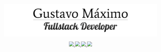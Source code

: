 ![](public/banner.png)

<p align="center">
        <a href="" alt="LinkedIn" style="margin: 0 5">
        <img src="https://img.shields.io/badge/-LinkedIn-blue?logo=Linkedin&logoColor=white" />
    </a>
    <a href="mailto:gfmaximo97@gmail.com" alt="Email" style="margin: 0 5">
        <img src="https://img.shields.io/badge/-Email-red?logo=gmail&logoColor=white" />
    </a>
    <a href="https://www.codewars.com/users/GoldenMaximo/completed" alt="CodeWars" style="margin: 0 5">
        <img src="https://img.shields.io/badge/CodeWars-6%20Kyu-yellow?logo=codewars&logoColor=red" />
    </a>
    <a href="https://github.com/GoldenMaximo/" alt="Email" style="margin: 0 5">
        <img src="https://img.shields.io/github/followers/GoldenMaximo?label=Follow&style=social" />
    </a>
</p>

<!--
**GoldenMaximo/GoldenMaximo** is a ✨ _special_ ✨ repository because its `README.md` (this file) appears on your GitHub profile.

Here are some ideas to get you started:

- 🔭 I’m currently working on ...
- 🌱 I’m currently learning ...
- 👯 I’m looking to collaborate on ...
- 🤔 I’m looking for help with ...
- 💬 Ask me about ...
- 📫 How to reach me: ...
- 😄 Pronouns: ...
- ⚡ Fun fact: ...
-->
